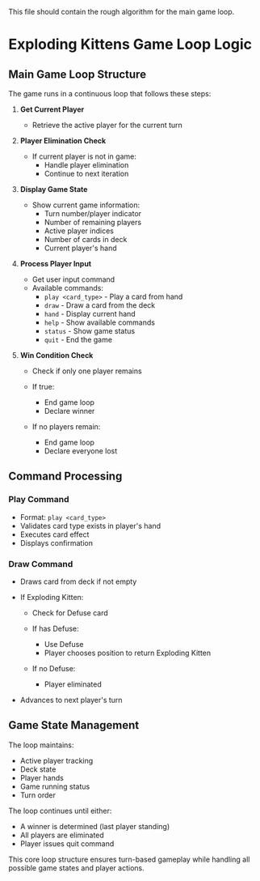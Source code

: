 This file should contain the rough algorithm for the main game loop.

# Exploding Kittens Game Loop Logic
## Main Game Loop Structure
The game runs in a continuous loop that follows these steps:
1. **Get Current Player**
    - Retrieve the active player for the current turn

2. **Player Elimination Check**
    - If current player is not in game:
        - Handle player elimination
        - Continue to next iteration

3. **Display Game State**
    - Show current game information:
        - Turn number/player indicator
        - Number of remaining players
        - Active player indices
        - Number of cards in deck
        - Current player's hand

4. **Process Player Input**
    - Get user input command
    - Available commands:
        - `play <card_type>` - Play a card from hand
        - `draw` - Draw a card from the deck
        - `hand` - Display current hand
        - `help` - Show available commands
        - `status` - Show game status
        - `quit` - End the game

5. **Win Condition Check**
    - Check if only one player remains
    - If true:
        - End game loop
        - Declare winner

    - If no players remain:
        - End game loop
        - Declare everyone lost

## Command Processing
### Play Command
- Format: `play <card_type>`
- Validates card type exists in player's hand
- Executes card effect
- Displays confirmation

### Draw Command
- Draws card from deck if not empty
- If Exploding Kitten:
    - Check for Defuse card
    - If has Defuse:
        - Use Defuse
        - Player chooses position to return Exploding Kitten

    - If no Defuse:
        - Player eliminated

- Advances to next player's turn

## Game State Management
The loop maintains:
- Active player tracking
- Deck state
- Player hands
- Game running status
- Turn order

The loop continues until either:
- A winner is determined (last player standing)
- All players are eliminated
- Player issues quit command

This core loop structure ensures turn-based gameplay while handling all possible game states and player actions.
